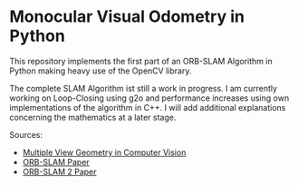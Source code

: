 # Monocular Visual Odometry in Python
This repository implements the first part of an ORB-SLAM Algorithm in Python making heavy use of the OpenCV library. 

The complete SLAM Algorithm ist still a work in progress. I am currently working on Loop-Closing using g2o and performance increases using own implementations of the algorithm in C++. I will add additional explanations concerning the mathematics at a later stage.

Sources:
* [Multiple View Geometry in Computer Vision](https://www.robots.ox.ac.uk/~vgg/hzbook/)
* [ORB-SLAM Paper](https://arxiv.org/pdf/1502.00956.pdf) 
* [ORB-SLAM 2 Paper](https://arxiv.org/pdf/1610.06475.pdf)
